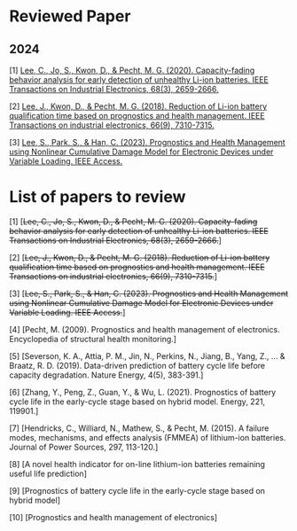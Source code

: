 # Reviewed Paper
## 2024
[1] [Lee, C., Jo, S., Kwon, D., & Pecht, M. G. (2020). Capacity-fading behavior analysis for early detection of unhealthy Li-ion batteries. IEEE Transactions on Industrial Electronics, 68(3), 2659-2666.](https://github.com/DaeHwanKim9809/Paper-Review/blob/main/01_Capacity-Fading%20Behavior%20Analysis%20for%20Early%20Detection%20of%20Unhealthy%20Li-ion%20Batteries.md)

[2] [Lee, J., Kwon, D., & Pecht, M. G. (2018). Reduction of Li-ion battery qualification time based on prognostics and health management. IEEE Transactions on industrial electronics, 66(9), 7310-7315.](https://github.com/DaeHwanKim9809/Paper-Review/blob/main/02_Reduction%20of%20Li-ion%20Battery%20Qualification%20Time%20Based%20on%20Prognostics%20and%20Health%20Management.md)

[3] [Lee, S., Park, S., & Han, C. (2023). Prognostics and Health Management using Nonlinear Cumulative Damage Model for Electronic Devices under Variable Loading. IEEE Access.](https://github.com/DaeHwanKim9809/Paper-Review/blob/main/03_PHM%20Using%20Nonlinear%20CDM%20for%20Electronic%20Devices%20Under%20Variable%20Loading.md)

# List of papers to review
[1] [~~Lee, C., Jo, S., Kwon, D., & Pecht, M. G. (2020). Capacity-fading behavior analysis for early detection of unhealthy Li-ion batteries. IEEE Transactions on Industrial Electronics, 68(3), 2659-2666.~~]

[2] [~~Lee, J., Kwon, D., & Pecht, M. G. (2018). Reduction of Li-ion battery qualification time based on prognostics and health management. IEEE Transactions on industrial electronics, 66(9), 7310-7315.~~]

[3] [~~Lee, S., Park, S., & Han, C. (2023). Prognostics and Health Management using Nonlinear Cumulative Damage Model for Electronic Devices under Variable Loading. IEEE Access.~~]

[4] [Pecht, M. (2009). Prognostics and health management of electronics. Encyclopedia of structural health monitoring.]

[5] [Severson, K. A., Attia, P. M., Jin, N., Perkins, N., Jiang, B., Yang, Z., ... & Braatz, R. D. (2019). Data-driven prediction of battery cycle life before capacity degradation. Nature Energy, 4(5), 383-391.]

[6] [Zhang, Y., Peng, Z., Guan, Y., & Wu, L. (2021). Prognostics of battery cycle life in the early-cycle stage based on hybrid model. Energy, 221, 119901.]

[7] [Hendricks, C., Williard, N., Mathew, S., & Pecht, M. (2015). A failure modes, mechanisms, and effects analysis (FMMEA) of lithium-ion batteries. Journal of Power Sources, 297, 113-120.]

[8] [A novel health indicator for on-line lithium-ion batteries remaining useful life prediction]

[9] [Prognostics of battery cycle life in the early-cycle stage based on hybrid model]

[10] [Prognostics and health management of electronics]